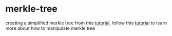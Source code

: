 # merkle-tree
creating a simplified merkle tree from this [tutorial](https://github.com/kendricktan/efficient-merkle-trees), follow this [tutorial](https://kndrck.co/posts/efficient-merkletrees-zk-proofs/) to learn more about how to manipulate merkle tree

